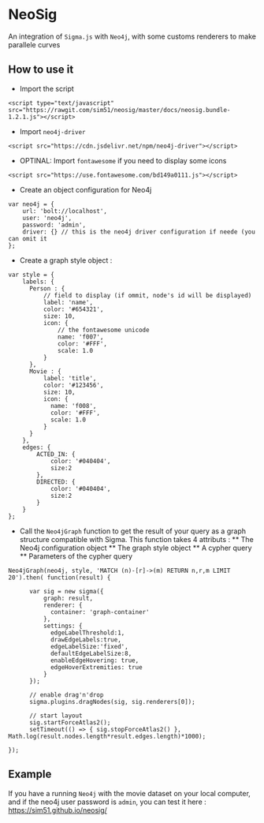 # NeoSig

An integration of `Sigma.js` with `Neo4j`, with some customs renderers to make parallele curves

## How to use it

* Import the script

```
<script type="text/javascript" src="https://rawgit.com/sim51/neosig/master/docs/neosig.bundle-1.2.1.js"></script>
```

* Import `neo4j-driver`

```
<script src="https://cdn.jsdelivr.net/npm/neo4j-driver"></script>
```

* OPTINAL: Import `fontawesome` if you need to display some icons

```
<script src="https://use.fontawesome.com/bd149a0111.js"></script>
```

* Create an object configuration for Neo4j

```
var neo4j = {
    url: 'bolt://localhost',
    user: 'neo4j',
    password: 'admin',
    driver: {} // this is the neo4j driver configuration if neede (you can omit it
};
```

* Create a graph style object :

```
var style = {
    labels: {
      Person : {
          // field to display (if ommit, node's id will be displayed)
          label: 'name',
          color: '#654321',
          size: 10,
          icon: {
              // the fontawesome unicode
              name: 'f007',
              color: '#FFF',
              scale: 1.0
          }
      },
      Movie : {
          label: 'title',
          color: '#123456',
          size: 10,
          icon: {
            name: 'f008',
            color: '#FFF',
            scale: 1.0
          }
      }
    },
    edges: {
        ACTED_IN: {
            color: '#040404',
            size:2
        },
        DIRECTED: {
            color: '#040404',
            size:2
        }
    }
};
```


* Call the `Neo4jGraph` function to get the result of your query as a graph structure compatible with Sigma.
This function takes 4 attributs :
** The Neo4j configuration object
** The graph style object
** A cypher query
** Parameters of the cypher query

```
Neo4jGraph(neo4j, style, 'MATCH (n)-[r]->(m) RETURN n,r,m LIMIT 20').then( function(result) {

      var sig = new sigma({
          graph: result,
          renderer: {
            container: 'graph-container'
          },
          settings: {
            edgeLabelThreshold:1,
            drawEdgeLabels:true,
            edgeLabelSize:'fixed',
            defaultEdgeLabelSize:8,
            enableEdgeHovering: true,
            edgeHoverExtremities: true
          }
      });

      // enable drag'n'drop
      sigma.plugins.dragNodes(sig, sig.renderers[0]);

      // start layout
      sig.startForceAtlas2();
      setTimeout(() => { sig.stopForceAtlas2() }, Math.log(result.nodes.length*result.edges.length)*1000);

});
```

## Example

If you have a running `Neo4j` with the movie dataset on your local computer, and if the neo4j user password is `admin`, you can test it here : https://sim51.github.io/neosig/
